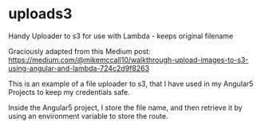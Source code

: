 # uploads3
Handy Uploader to s3 for use with Lambda - keeps original filename

Graciously adapted from this Medium post: https://medium.com/@mikemccall10/walkthrough-upload-images-to-s3-using-angular-and-lambda-724c2d9f8263

This is an example of a file uploader to s3, that I have used in my Angular5 Projects to keep my credentials safe.

Inside the Angular5 project, I store the file name, and then retrieve it by using an environment variable to store the route.

